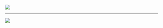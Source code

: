 [![](https://cdn.discordapp.com/attachments/798560337645142017/987024437826187264/unknown.png)](https://cdn.discordapp.com/attachments/798560337645142017/987024437826187264/unknown.png)

------------

[![](https://cdn.discordapp.com/attachments/798560337645142017/987024555354775613/unknown.png)](https://cdn.discordapp.com/attachments/798560337645142017/987024555354775613/unknown.png)
